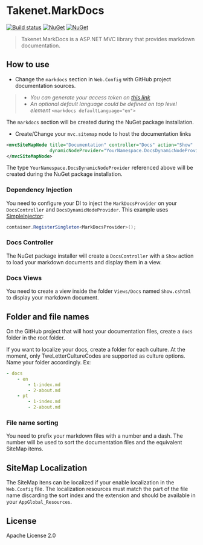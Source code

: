 # Takenet.MarkDocs

[![Build status](https://img.shields.io/appveyor/ci/Takenet/Takenet.MarkDocs.svg?style=flat-square)](https://ci.appveyor.com/project/Takenet/markdocs)
[![NuGet](https://img.shields.io/nuget/dt/Takenet.MarkDocs.svg?style=flat-square)](https://www.nuget.org/packages/Takenet.MarkDocs) 
[![NuGet](https://img.shields.io/nuget/v/Takenet.MarkDocs.svg?style=flat-square)](https://www.nuget.org/packages/Takenet.MarkDocs)

> Takenet.MarkDocs is a ASP.NET MVC library that provides markdown documentation.

## How to use

 - Change the `markdocs` section in `Web.Config` with GitHub project documentation sources.

>  * *You can generate your access token on [this link](https://github.com/settings/tokens)*
>  * *An optional default language could be defined on top level element* `<markdocs defaultLanguage="en">`

The `markdocs` section will be created during the NuGet package installation.

 - Create/Change your `mvc.sitemap` node to host the documentation links

```xml
<mvcSiteMapNode title="Documentation" controller="Docs" action="Show"
                dynamicNodeProvider="YourNamespace.DocsDynamicNodeProvider, YourAssembly">
</mvcSiteMapNode>
```

The type `YourNamespace.DocsDynamicNodeProvider` referenced above will be created during the NuGet package installation.

### Dependency Injection

You need to configure your DI to inject the `MarkDocsProvider` on your `DocsController` and `DocsDynamicNodeProvider`. This example uses [SimpleInjector](https://github.com/simpleinjector/SimpleInjector):

```csharp
container.RegisterSingleton<MarkDocsProvider>();
```

### Docs Controller

The NuGet package installer will create a `DocsController` with a `Show` action to load your markdown documents and display them in a view.

### Docs Views

You need to create a view inside the folder `Views/Docs` named `Show.cshtml` to display your markdown document.

## Folder and file names

On the GitHub project that will host your documentation files, create a `docs` folder in the root folder.

If you want to localize your docs, create a folder for each culture.
At the moment, only TweLetterCultureCodes are supported as culture options.
Name your folder accordingly. Ex:

```yaml
- docs
    - en
        - 1-index.md
        - 2-about.md
    - pt
        - 1-index.md
        - 2-about.md
```

### File name sorting

You need to prefix your markdown files with a number and a dash. The number will be used to sort the documentation files and the equivalent SiteMap items.

## SiteMap Localization

The SiteMap itens can be localized if your enable localization in the `Web.Config` file.
The localization resources must match the part of the file name discarding the sort index and the extension and should be available in your `AppGlobal_Resources`.

## License

Apache License 2.0

